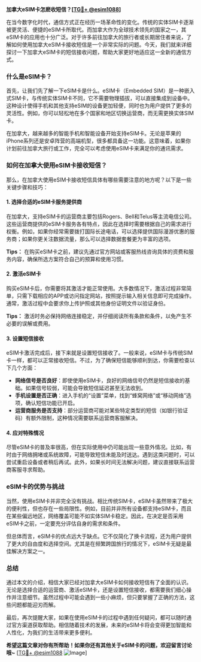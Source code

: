 **加拿大eSIM卡怎麽收短信？[[TG💪+ @esim1088](https://t.me/s/esim1088)]**

在当今数字化时代，通信方式正在经历一场革命性的变化。传统的实体SIM卡逐渐被更灵活、便捷的eSIM卡所取代。而加拿大作为全球技术领先的国家之一，其eSIM卡的应用也十分广泛。对于许多前往加拿大的旅行者或长期居住者来说，了解如何使用加拿大eSIM卡接收短信是一个非常实际的问题。今天，我们就来详细探讨一下加拿大eSIM卡的短信接收问题，帮助大家更好地适应这一全新的通信方式。

### 什么是eSIM卡？

首先，让我们先了解一下eSIM卡是什么。eSIM卡（Embedded SIM）是一种嵌入式SIM卡，与传统实体SIM卡不同，它不需要物理插拔，可以直接集成到设备中。这种设计使得手机和其他支持eSIM的设备更加轻便，同时也为用户提供了更多的灵活性。例如，你可以轻松地在多个国家和地区切换运营商，而无需更换实体SIM卡。

在加拿大，越来越多的智能手机和智能设备开始支持eSIM卡。无论是苹果的iPhone系列还是安卓阵营的高端机型，很多都具备这一功能。这意味着，如果你计划前往加拿大旅行或工作，完全可以考虑使用eSIM卡来满足你的通讯需求。

### 如何在加拿大使用eSIM卡接收短信？

那么，在加拿大使用eSIM卡接收短信具体有哪些需要注意的地方呢？以下是一些关键步骤和技巧：

#### 1. **选择合适的eSIM卡服务提供商**
   在加拿大，支持eSIM卡的运营商主要包括Rogers、Bell和Telus等主流电信公司。这些运营商提供的eSIM卡服务各有特点，因此在选择时需要根据自己的需求进行权衡。例如，如果你经常需要拨打国际长途电话，可以选择提供国际漫游优惠的服务商；如果你更关注数据流量，那么可以选择数据套餐更为丰富的选项。

   **Tips：** 在购买eSIM卡之前，建议先通过官方网站或客服热线咨询具体的资费和服务内容，确保所选方案符合自己的预算和使用习惯。

#### 2. **激活eSIM卡**
   购买eSIM卡后，你需要将其激活才能正常使用。大多数情况下，激活过程非常简单，只需下载相应的APP或访问指定网站，按照提示输入相关信息即可完成操作。通常，激活过程中会要求你上传护照或其他身份证明文件以验证身份。

   **Tips：** 激活时务必保持网络连接稳定，并仔细阅读所有条款和条件，以免产生不必要的误解或费用。

#### 3. **设置短信接收**
   eSIM卡激活完成后，接下来就是设置短信接收了。一般来说，eSIM卡与传统SIM卡一样，都可以正常接收短信。不过，为了确保短信能够顺利到达，你需要检查以下几个方面：
   
   - **网络信号是否良好**：即使使用eSIM卡，良好的网络信号仍然是短信接收的基础。如果信号较弱，可能会导致短信延迟甚至无法收到。
   - **手机设置是否正确**：进入手机的“设置”菜单，找到“蜂窝网络”或“移动网络”选项，确认短信功能已开启。
   - **运营商服务是否支持**：部分运营商可能对某些特定类型的短信（如银行验证码）有额外限制，这种情况需要联系运营商客服解决。

#### 4. **应对特殊情况**
   尽管eSIM卡的普及率很高，但在实际使用中仍可能出现一些意外情况。比如，有时由于网络拥堵或系统故障，可能导致短信未能及时送达。遇到这类问题时，可以尝试重启设备或者稍后再试。此外，如果长时间无法解决问题，建议直接联系运营商客服寻求帮助。

### eSIM卡的优势与挑战

当然，使用eSIM卡并非完全没有挑战。相比传统SIM卡，eSIM卡虽然带来了极大的便利性，但也存在一些局限性。例如，目前并非所有设备都支持eSIM卡，而且在某些偏远地区，网络覆盖可能不如实体SIM卡稳定。因此，在决定是否采用eSIM卡之前，一定要充分评估自身的需求和条件。

但总体而言，eSIM卡的优点远大于缺点。它不仅简化了换卡流程，还为用户提供了更大的自由度和选择空间。尤其是在频繁跨国旅行的情况下，eSIM卡无疑是最佳解决方案之一。

### 总结

通过本文的介绍，相信大家已经对加拿大eSIM卡如何接收短信有了全面的认识。无论是选择合适的运营商、激活eSIM卡，还是设置短信接收，都需要我们细心操作并注意细节。虽然过程中可能会遇到一些小麻烦，但只要掌握了正确的方法，这些问题都能迎刃而解。

最后，再次提醒大家，如果在使用eSIM卡的过程中遇到任何疑问，都可以随时通过官方渠道获取帮助。相信随着技术的发展，未来的eSIM卡将会变得更加智能和人性化，为我们的生活带来更多便利。

**希望这篇文章对你有所帮助！如果你还有其他关于eSIM卡的问题，欢迎留言讨论哦~** [[TG💪+ @esim1088](https://t.me/s/esim1088) ![Image](https://i.postimg.cc/4NQfJmqS/Snipaste-2025-05-13-00-14-12.png)]